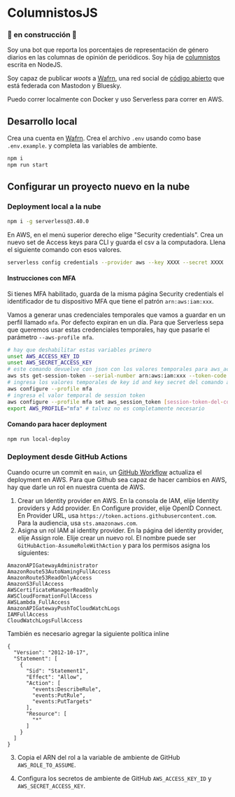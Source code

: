 # ColumnistosJS

### 🔨 en construcción 🚧

Soy una bot que reporta los porcentajes de representación de género diarios en las columnas de opinión de periódicos. Soy hija de [columnistos](https://github.com/columnistos/columnistos) escrita en NodeJS.

Soy capaz de publicar _woots_ a [Wafrn](https://app.wafrn.net/blog/columnistoscr), una red social de [código abierto](https://github.com/gabboman/wafrn) que está federada con Mastodon y Bluesky.

Puedo correr localmente con Docker y uso Serverless para correr en AWS.

## Desarrollo local

Crea una cuenta en [Wafrn](https://app.wafrn.net). Crea el archivo `.env` usando como base `.env.example`.
y completa las variables de ambiente.

```bash
npm i
npm run start
```

## Configurar un proyecto nuevo en la nube

### Deployment local a la nube

```bash
npm i -g serverless@3.40.0
```

En AWS, en el menú superior derecho elige "Security credentials". Crea un nuevo set de Access keys para CLI y guarda el csv a la computadora. Llena el siguiente comando con esos valores.

```bash
serverless config credentials --provider aws --key XXXX --secret XXXX
```

#### Instrucciones con MFA

Si tienes MFA habilitado, guarda de la misma página Security credentials el identificador de tu dispositivo MFA que tiene el patrón `arn:aws:iam:xxx`.

Vamos a generar unas credenciales temporales que vamos a guardar en un perfil llamado `mfa`. Por defecto expiran en un día.
Para que Serverless sepa que queremos usar estas credenciales temporales, hay que pasarle el parámetro `--aws-profile mfa`.

```bash
# hay que deshabilitar estas variables primero
unset AWS_ACCESS_KEY_ID
unset AWS_SECRET_ACCESS_KEY
# este comando devuelve con json con los valores temporales para aws_access_key_id, aws_secret_access_key y aws_session_token
aws sts get-session-token --serial-number arn:aws:iam:xxx --token-code [token-de-dispositivo-mfa]
# ingresa los valores temporales de key id and key secret del comando anterior
aws configure --profile mfa
# ingresa el valor temporal de session token
aws configure --profile mfa set aws_session_token [session-token-del-comando-anterior]
export AWS_PROFILE="mfa" # talvez no es completamente necesario
```

#### Comando para hacer deployment

```bash
npm run local-deploy
```

### Deployment desde GitHub Actions

Cuando ocurre un commit en `main`, un [GitHub Workflow](.github/workflows/build-and-deploy.yml) actualiza el deployment en AWS. Para que Github sea capaz de hacer cambios en AWS, hay que darle un rol en nuestra cuenta de AWS.

1. Crear un Identity provider en AWS.
   En la consola de IAM, elije Identity providers y Add provider. En Configure provider, elije OpenID Connect.
   En Provider URL, usa `https://token.actions.githubusercontent.com`. Para la audiencia, usa `sts.amazonaws.com`.
2. Asigna un rol IAM al identity provider.
   En la página del identity provider, elije Assign role. Elije crear un nuevo rol.
   El nombre puede ser `GitHubAction-AssumeRoleWithAction` y para los permisos asigna los siguientes:

```
AmazonAPIGatewayAdministrator
AmazonRoute53AutoNamingFullAccess
AmazonRoute53ReadOnlyAccess
AmazonS3FullAccess
AWSCertificateManagerReadOnly
AWSCloudFormationFullAccess
AWSLambda_FullAccess
AmazonAPIGatewayPushToCloudWatchLogs
IAMFullAccess
CloudWatchLogsFullAccess
```

También es necesario agregar la siguiente política inline

```
{
  "Version": "2012-10-17",
  "Statement": [
    {
      "Sid": "Statement1",
      "Effect": "Allow",
      "Action": [
        "events:DescribeRule",
        "events:PutRule",
        "events:PutTargets"
      ],
      "Resource": [
        "*"
      ]
    }
  ]
}
```

3. Copia el ARN del rol a la variable de ambiente de GitHub `AWS_ROLE_TO_ASSUME`.

4. Configura los secretos de ambiente de GitHub `AWS_ACCESS_KEY_ID` y `AWS_SECRET_ACCESS_KEY`.
